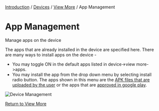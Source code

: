 [Introduction](../../../index.md) / [Devices](../../index.md) / [View More](../index.md) / App Management

# App Management

Manage apps on the device

The apps that are already installed in the device are specified here. There are many ways to install apps on the device -

*   You may toggle ON in the default apps listed in device->view more->apps.
*   You may install the app from the drop down menu by selecting install radio button. The apps shown in this menu are the [APK files that are uploaded by the user](../../../app-management/index.md) or the apps that are [approved in google play](../../../device-template/how-approve-google-play-store-app/index.md).

![Device Management](https://documentation-media.s3.amazonaws.com/images/3_DM.width-800.png?AWSAccessKeyId=AKIAJHOTEM5S4GAN2SGA)

[Return to View More](../index.md)
